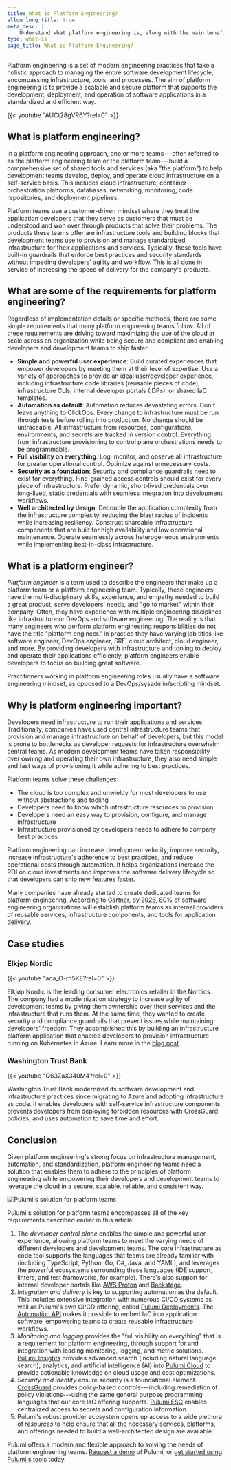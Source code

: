 ```yaml
---
title: What is Platform Engineering?
allow_long_title: true
meta_desc: |
    Understand what platform engineering is, along with the main benefits and importance for modern application development.
type: what-is
page_title: What is Platform Engineering?
---
```


Platform engineering is a set of modern engineering practices that take a holistic approach to managing the entire software development lifecycle, encompassing infrastructure, tools, and processes. The aim of platform engineering is to provide a scalable and secure platform that supports the development, deployment, and operation of software applications in a standardized and efficient way.

{{< youtube "AUCt28gVR6Y?rel=0" >}}

## What is platform engineering?

In a platform engineering approach, one or more teams---often referred to as the platform engineering team or the platform team---build a comprehensive set of shared tools and services (aka "the platform") to help development teams develop, deploy, and operate cloud infrastructure on a self-service basis. This includes cloud infrastructure, container orchestration platforms, databases, networking, monitoring, code repositories, and deployment pipelines.

Platform teams use a customer-driven mindset where they treat the application developers that they serve as customers that must be understood and won over through products that solve their problems. The products these teams offer are infrastructure tools and building blocks that development teams use to provision and manage standardized infrastructure for their applications and services. Typically, these tools have built-in guardrails that enforce best practices and security standards without impeding developers' agility and workflow. This is all done in service of increasing the speed of delivery for the company's products.

## What are some of the requirements for platform engineering?

Regardless of implementation details or specific methods, there are some simple requirements that many platform engineering teams follow. All of these requirements are driving toward maximizing the use of the cloud at scale across an organization while being secure and compliant and enabling developers and development teams to ship faster.

* **Simple and powerful user experience**: Build curated experiences that empower developers by meeting them at their level of expertise. Use a variety of approaches to provide an ideal user/developer experience, including infrastructure code libraries (reusable pieces of code), infrastructure CLIs, internal developer portals (IDPs), or shared IaC templates.
* **Automation as default**: Automation reduces devastating errors. Don't leave anything to ClickOps. Every change to infrastructure must be run through tests before rolling into production. No change should be untraceable. All infrastructure from resources, configurations, environments, and secrets are tracked in version control. Everything from infrastructure provisioning to control plane orchestrations needs to be programmable.
* **Full visibility on everything**: Log, monitor, and observe all infrastructure for greater operational control. Optimize against unnecessary costs.
* **Security as a foundation**: Security and compliance guardrails need to exist for everything. Fine-grained access controls should exist for every piece of infrastructure. Prefer dynamic, short-lived credentials over long-lived, static credentials with seamless integration into development workflows.
* **Well architected by design**: Decouple the application complexity from the infrastructure complexity, reducing the blast radius of incidents while increasing resiliency. Construct shareable infrastructure components that are built for high availability and low operational maintenance. Operate seamlessly across heterogeneous environments while implementing best-in-class infrastructure.

## What is a platform engineer?

_Platform engineer_ is a term used to describe the engineers that make up a platform team or a platform engineering team. Typically, these engineers have the multi-disciplinary skills, experience, and empathy needed to build a great product, serve developers' needs, and "go to market" within their company. Often, they have experience with multiple engineering disciplines like infrastructure or DevOps and software engineering. The reality is that many engineers who perform platform engineering responsibilities do not have the title "platform engineer." In practice they have varying job titles like software engineer, DevOps engineer, SRE, cloud architect, cloud engineer, and more. By providing developers with infrastructure and tooling to deploy and operate their applications efficiently, platform engineers enable developers to focus on building great software.

Practitioners working in platform engineering roles usually have a software engineering mindset, as opposed to a DevOps/sysadmin/scripting mindset.

## Why is platform engineering important?

Developers need infrastructure to run their applications and services. Traditionally, companies have used central infrastructure teams that provision and manage infrastructure on behalf of developers, but this model is prone to bottlenecks as developer requests for infrastructure overwhelm central teams. As modern development teams have taken responsibility over owning and operating their own infrastructure, they also need simple and fast ways of provisioning it while adhering to best practices.

Platform teams solve these challenges:

* The cloud is too complex and unwieldy for most developers to use without abstractions and tooling
* Developers need to know which infrastructure resources to provision
* Developers need an easy way to provision, configure, and manage infrastructure
* Infrastructure provisioned by developers needs to adhere to company best practices

Platform engineering can increase development velocity, improve security, increase infrastructure's adherence to best practices, and reduce operational costs through automation. It helps organizations increase the ROI on cloud investments and improves the software delivery lifecycle so that developers can ship new features faster.

Many companies have already started to create dedicated teams for platform engineering. According to Gartner, by 2026, 80% of software engineering organizations will establish platform teams as internal providers of reusable services, infrastructure components, and tools for application delivery.

## Case studies

### Elkjøp Nordic

{{< youtube "aoa_O-rh5KE?rel=0" >}}

Elkjøp Nordic is the leading consumer electronics retailer in the Nordics. The company had a modernization strategy to increase agility of development teams by giving them ownership over their services and the infrastructure that runs them. At the same time, they wanted to create security and compliance guardrails that prevent issues while maintaining developers’ freedom. They accomplished this by building an infrastructure platform application that enabled developers to provision infrastructure running on Kubernetes in Azure. Learn more in the [blog post](/blog/how-elkjop-nordic-enables-developers-to-self-serve-infrastructure/).

### Washington Trust Bank

{{< youtube "Q63ZaX340M4?rel=0" >}}

Washington Trust Bank modernized its software development and infrastructure practices since migrating to Azure and adopting infrastructure as code. It enables developers with self-service infrastructure components, prevents developers from deploying forbidden resources with CrossGuard policies, and uses automation to save time and effort.

## Conclusion

Given platform engineering's strong focus on infrastructure management, automation, and standardization, platform engineering teams need a solution that enables them to adhere to the principles of platform engineering while empowering their developers and development teams to leverage the cloud in a secure, scalable, reliable, and consistent way.

![Pulumi's solution for platform teams](/images/product/platform-teams-diagram.png)

Pulumi's solution for platform teams encompasses all of the key requirements described earlier in this article:

1. The _developer control plane_ enables the simple and powerful user experience, allowing platform teams to meet the varying needs of different developers and development teams. The core infrastructure as code tool supports the languages that teams are already familiar with (including TypeScript, Python, Go, C#, Java, and YAML), and leverages the powerful ecosystems surrounding these languages (IDE support, linters, and test frameworks, for example). There's also support for internal developer portals like [AWS Proton](https://aws.amazon.com/proton/) and [Backstage](https://backstage.io).
2. _Integration and delivery_ is key to supporting automation as the default. This includes extensive integration with numerous CI/CD systems as well as Pulumi's own CI/CD offering, called [Pulumi Deployments](/product/pulumi-deployments/). The [Automation API](/automation/) makes it possible to embed IaC into application software, empowering teams to create reusable infrastructure workflows.
3. _Monitoring and logging_ provides the "full visibility on everything" that is a requirement for platform engineering, through support for and integration with leading monitoring, logging, and metric solutions. [Pulumi Insights](/product/pulumi-insights/) provides advanced search (including natural language search), analytics, and artificial intelligence (AI) into [Pulumi Cloud](/product/pulumi-cloud/) to provide actionable knowledge on cloud usage and cost optimizations.
4. _Security and identity_ ensure security is a foundational element. [CrossGuard](/crossguard/) provides policy-based controls---including remediation of policy violations---using the same general purpose programming languages that our core IaC offering supports. [Pulumi ESC](/product/esc) enables centralized access to secrets and configuration information.
5. Pulumi's robust provider ecosystem opens up access to a wide plethora of _resources_ to help ensure that all the necessary services, platforms, and offerings needed to build a well-architected design are available.

Pulumi offers a modern and flexible approach to solving the needs of platform engineering teams. [Request a demo](/request-a-demo) of Pulumi, or [get started using Pulumi's tools](/docs/get-started) today.
